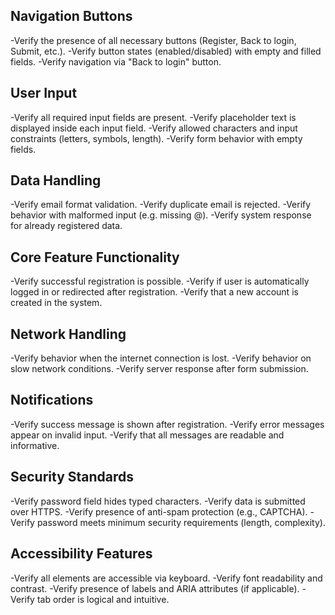 ## Navigation Buttons
 -Verify the presence of all necessary buttons (Register, Back to login, Submit, etc.).
 -Verify button states (enabled/disabled) with empty and filled fields.
 -Verify navigation via "Back to login" button.

## User Input
 -Verify all required input fields are present.
 -Verify placeholder text is displayed inside each input field.
 -Verify allowed characters and input constraints (letters, symbols, length).
 -Verify form behavior with empty fields.

## Data Handling
 -Verify email format validation.
 -Verify duplicate email is rejected.
 -Verify behavior with malformed input (e.g. missing @).
 -Verify system response for already registered data.

## Core Feature Functionality
 -Verify successful registration is possible.
 -Verify if user is automatically logged in or redirected after registration.
 -Verify that a new account is created in the system.

## Network Handling
 -Verify behavior when the internet connection is lost.
 -Verify behavior on slow network conditions.
 -Verify server response after form submission.

## Notifications
 -Verify success message is shown after registration.
 -Verify error messages appear on invalid input.
 -Verify that all messages are readable and informative.

## Security Standards
 -Verify password field hides typed characters.
 -Verify data is submitted over HTTPS.
 -Verify presence of anti-spam protection (e.g., CAPTCHA).
 -Verify password meets minimum security requirements (length, complexity).

## Accessibility Features
 -Verify all elements are accessible via keyboard.
 -Verify font readability and contrast.
 -Verify presence of labels and ARIA attributes (if applicable).
 -Verify tab order is logical and intuitive.

